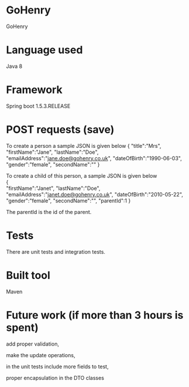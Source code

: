 # GoHenry
GoHenry

# Language used
Java 8

# Framework
Spring boot 1.5.3.RELEASE

# POST requests (save)
To create a person a sample JSON is given below
{
   "title":"Mrs",
   "firstName":"Jane",
   "lastName":"Doe",
   "emailAddress":"jane.doe@gohenry.co.uk",
   "dateOfBirth":"1990-06-03",
   "gender":"female",
   "secondName":""
}

To create a child of this person, a sample JSON is given below  
{  
     "firstName":"Janet",
     "lastName":"Doe",
     "emailAddress":"janet.doe@gohenry.co.uk",
     "dateOfBirth":"2010-05-22",
     "gender":"female",
     "secondName":"",
     "parentId":1
}

The parentId is the id of the parent.

# Tests
There are unit tests and integration tests.

# Built tool
Maven

# Future work (if more than 3 hours is spent)
add proper validation,

make the update operations,

in the unit tests include more fields to test,

proper encapsulation in the DTO classes
